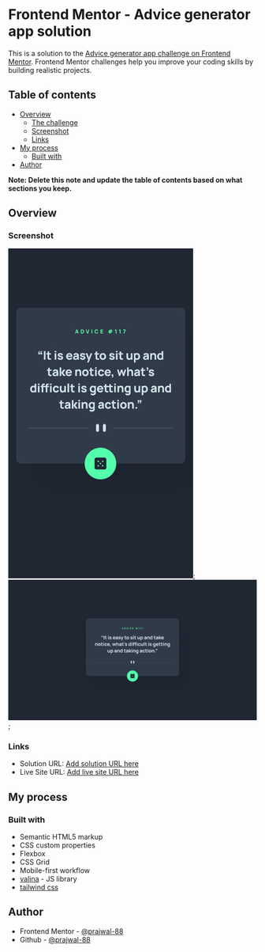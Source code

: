 # Frontend Mentor - Advice generator app solution

This is a solution to the [Advice generator app challenge on Frontend Mentor](https://www.frontendmentor.io/challenges/advice-generator-app-QdUG-13db). Frontend Mentor challenges help you improve your coding skills by building realistic projects.

## Table of contents

- [Overview](#overview)
  - [The challenge](#the-challenge)
  - [Screenshot](#screenshot)
  - [Links](#links)
- [My process](#my-process)
  - [Built with](#built-with)
- [Author](#author)


**Note: Delete this note and update the table of contents based on what sections you keep.**

## Overview


### Screenshot

![](./design/mobile-design.jpg);
![](./design/desktop-design.jpg);


### Links

- Solution URL: [Add solution URL here](https://your-solution-url.com)
- Live Site URL: [Add live site URL here](https://your-live-site-url.com)

## My process

### Built with

- Semantic HTML5 markup
- CSS custom properties
- Flexbox
- CSS Grid
- Mobile-first workflow
- [valina](https://vanilajs.org/) - JS library
- [tailwind css](https://tailwindcss/) 


## Author
- Frontend Mentor - [@prajwal-88](https://www.frontendmentor.io/profile/yourusername)
- Github - [@prajwal-88](https://www.twitter.com/yourusername)

